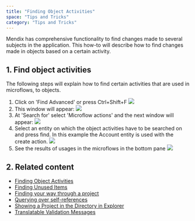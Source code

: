 ```yaml
---
title: "Finding Object Activities"
space: "Tips and Tricks"
category: "Tips and Tricks"
---
```


Mendix has comprehensive functionality to find changes made to several subjects in the application. This how-to will describe how to find changes made in objects based on a certain activity.

## 1\. Find object activities

The following steps will explain how to find certain activities that are used in microflows, to objects.

1.  Click on 'Find Advanced' or press Ctrl+Shift+F
    ![](attachments/18448724/18581633.png)
2.  This window will appear:
    ![](attachments/18448724/18581632.png)
3.  At 'Search for' select 'Microflow actions' and the next window will appear:
    ![](attachments/18448724/18581631.png)
4.  Select an entity on which the object activities have to be searched on and press find.
    In this example the Account entity is used with the create action.
    ![](attachments/18448724/18581630.png)
5.  See the results of usages in the microflows in the bottom pane
    ![](attachments/18448724/18581629.png)

## 2\. Related content

*   [Finding Object Activities](finding-object-activities)
*   [Finding Unused Items](finding-unused-items)
*   [Finding your way through a project](finding-your-way-through-a-project)
*   [Querying over self-references](querying-over-self-references)
*   [Showing a Project in the Directory in Explorer](showing-a-project-in-the-directory-in-explorer)
*   [Translatable Validation Messages](translatable-validation-messages)
